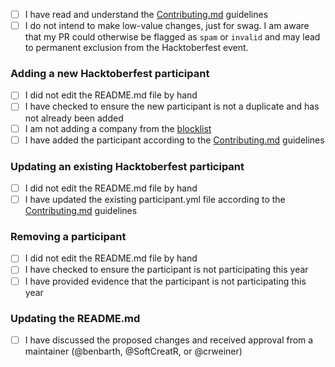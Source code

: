 - [ ] I have read and understand the [Contributing.md](../blob/main/CONTRIBUTING.md) guidelines
- [ ] I do not intend to make low-value changes, just for swag. I am aware that my PR could otherwise be flagged as `spam` or `invalid` and may lead to permanent exclusion from the Hacktoberfest event.

### Adding a new Hacktoberfest participant

- [ ] I did not edit the README.md file by hand
- [ ] I have checked to ensure the new participant is not a duplicate and has not already been added
- [ ] I am not adding a company from the [blocklist](../blob/main/.gitignore)
- [ ] I have added the participant according to the [Contributing.md](../blob/main/CONTRIBUTING.md) guidelines

### Updating an existing Hacktoberfest participant

- [ ] I did not edit the README.md file by hand
- [ ] I have updated the existing participant.yml file according to the [Contributing.md](../blob/main/CONTRIBUTING.md) guidelines

### Removing a participant
- [ ] I did not edit the README.md file by hand
- [ ] I have checked to ensure the participant is not participating this year
- [ ] I have provided evidence that the participant is not participating this year

### Updating the README.md

- [ ] I have discussed the proposed changes and received approval from a maintainer (@benbarth, @SoftCreatR, or @crweiner)
